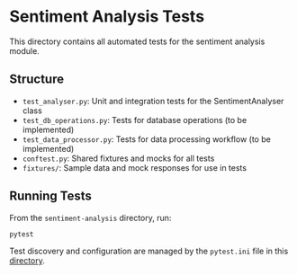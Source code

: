 # Sentiment Analysis Tests

This directory contains all automated tests for the sentiment analysis module.

## Structure
- `test_analyser.py`: Unit and integration tests for the SentimentAnalyser class
- `test_db_operations.py`: Tests for database operations (to be implemented)
- `test_data_processor.py`: Tests for data processing workflow (to be implemented)
- `conftest.py`: Shared fixtures and mocks for all tests
- `fixtures/`: Sample data and mock responses for use in tests

## Running Tests
From the `sentiment-analysis` directory, run:
```bash
pytest
```

Test discovery and configuration are managed by the `pytest.ini` file in this [directory](../tests/).
